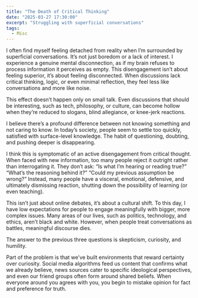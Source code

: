 ```yaml
---
title: "The Death of Critical Thinking"
date: "2025-03-27 17:30:00"
excerpt: "Struggling with superficial conversations"
tags:
  - Misc
---
```


I often find myself feeling detached from reality when I’m surrounded by
superficial conversations. It’s not just boredom or a lack of interest. I
experience a genuine mental disconnection, as if my brain refuses to process
information it perceives as empty. This disengagement isn’t about feeling
superior, it’s about feeling disconnected. When discussions lack critical
thinking, logic, or even minimal reflection, they feel less like conversations
and more like noise.

This effect doesn’t happen only on small talk. Even discussions that should be
interesting, such as tech, philosophy, or culture, can become hollow when
they’re reduced to slogans, blind allegiance, or knee-jerk reactions.

I believe there’s a profound difference between not knowing something and not
caring to know. In today’s society, people seem to settle too quickly,
satisfied with surface-level knowledge. The habit of questioning, doubting, and
pushing deeper is disappearing.

I think this is symptomatic of an active disengagement from critical thought.
When faced with new information, too many people reject it outright rather than
interrogating it. They don’t ask: “Is what I’m hearing or reading true?”
“What’s the reasoning behind it?” “Could my previous assumption be wrong?”
Instead, many people have a visceral, emotional, defensive, and ultimately
dismissing reaction, shutting down the possibility of learning (or even
teaching).

This isn’t just about online debates, it’s about a cultural shift. To this day,
I have low expectations for people to engage meaningfully with bigger, more
complex issues. Many areas of our lives, such as politics, technology, and
ethics, aren’t black and white. However, when people treat conversations as
battles, meaningful discourse dies.

The answer to the previous three questions is skepticism, curiosity, and
humility.

Part of the problem is that we’ve built environments that reward certainty over
curiosity. Social media algorithms feed us content that confirms what we
already believe, news sources cater to specific ideological perspectives, and
even our friend groups often form around shared beliefs. When everyone around
you agrees with you, you begin to mistake opinion for fact and preference for
truth.
